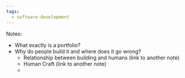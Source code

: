 ```yaml
---
tags:
  - software-development
---
```

Notes:
- What exactly is a portfolio?
- Why do people build it and where does it go wrong?
	- Relationship between building and humans (link to another note)
	- Human Craft (link to another note)
	- 